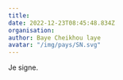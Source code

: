 ```yaml
---
title: 
date: 2022-12-23T08:45:48.834Z
organisation: 
author: Baye Cheikhou laye 
avatar: "/img/pays/SN.svg"
---
```


Je signe.
